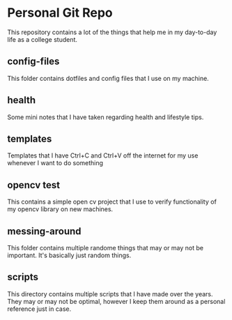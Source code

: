 # Personal Git Repo
This repository contains a lot of the things that help me in my day-to-day life as a college student.

## config-files
This folder contains dotfiles and config files that I use on my machine.

## health
Some mini notes that I have taken regarding health and lifestyle tips.

## templates
Templates that I have Ctrl+C and Ctrl+V off the internet for my use whenever I want to do something

## opencv test
This contains a simple open cv project that I use to verify functionality of my opencv library on new machines.

## messing-around
This folder contains multiple randome things that may or may not be important. It's basically just random things.

## scripts 
This directory contains multiple scripts that I have made over the years. They may or may not be optimal, however I keep them around as a personal reference just in case.


